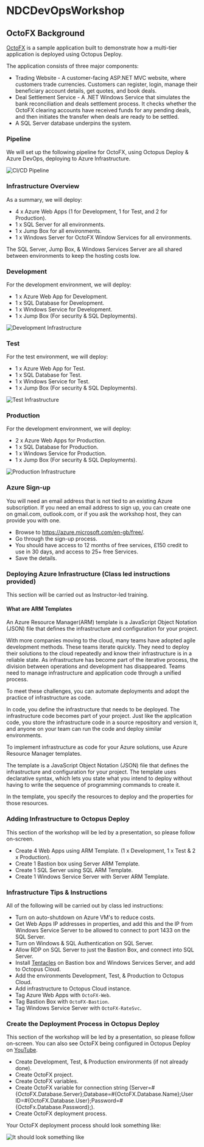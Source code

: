 # NDCDevOpsWorkshop

## OctoFX Background

[OctoFX](https://github.com/OctopusSamples/OctoFX) is a sample application built to demonstrate how a multi-tier application is deployed using Octopus Deploy.

The application consists of three major components:

* Trading Website - A customer-facing ASP.NET MVC website, where customers trade currencies. Customers can register, login, manage their beneficiary account details, get quotes, and book deals.
* Deal Settlement Service - A .NET Windows Service that simulates the bank reconciliation and deals settlement process. It checks whether the OctoFX clearing accounts have received funds for any pending deals, and then initiates the transfer when deals are ready to be settled.
* A SQL Server database underpins the system.

### Pipeline

We will set up the following pipeline for OctoFX, using Octopus Deploy & Azure DevOps, deploying to Azure Infrastructure.

![CI/CD Pipeline](/Images/pipeline.png)

### Infrastructure Overview

As a summary, we will deploy:

* 4 x Azure Web Apps (1 for Development, 1 for Test, and 2 for Production).
* 1 x SQL Server for all environments.
* 1 x Jump Box for all environments.
* 1 x Windows Server for OctoFX Window Services for all environments.

The SQL Server, Jump Box, & Windows Services Server are all shared between environments to keep the hosting costs low.

### Development

For the development environment, we will deploy:

* 1 x Azure Web App for Development.
* 1 x SQL Database for Development.
* 1 x Windows Service for Development.
* 1 x Jump Box (For security & SQL Deployments).

![Development Infrastructure](/Images/dev.png)

### Test

For the test environment, we will deploy:

* 1 x Azure Web App for Test.
* 1 x SQL Database for Test.
* 1 x Windows Service for Test.
* 1 x Jump Box (For security & SQL Deployments).

![Test Infrastructure](/Images/test.png)

### Production

For the development environment, we will deploy:

* 2 x Azure Web Apps for Production.
* 1 x SQL Database for Production.
* 1 x Windows Service for Production.
* 1 x Jump Box (For security & SQL Deployments).

![Production Infrastructure](/Images/prod.png)

### Azure Sign-up

You will need an email address that is not tied to an existing Azure subscription. If you need an email address to sign up, you can create one on gmail.com, outlook.com, or if you ask the workshop host, they can provide you with one.

* Browse to <https://azure.microsoft.com/en-gb/free/>.
* Go through the sign-up process.
* You should have access to 12 months of free services, £150 credit to use in 30 days, and access to 25+ free Services.
* Save the details.

### Deploying Azure Infrastructure (Class led instructions provided)

This section will be carried out as Instructor-led training.

#### What are ARM Templates

An Azure Resource Manager(ARM) template is a JavaScript Object Notation (JSON) file that defines the infrastructure and configuration for your project.

With more companies moving to the cloud, many teams have adopted agile development methods. These teams iterate quickly. They need to deploy their solutions to the cloud repeatedly and know their infrastructure is in a reliable state. As infrastructure has become part of the iterative process, the division between operations and development has disappeared. Teams need to manage infrastructure and application code through a unified process.

To meet these challenges, you can automate deployments and adopt the practice of infrastructure as code.

In code, you define the infrastructure that needs to be deployed. The infrastructure code becomes part of your project. Just like the application code, you store the infrastructure code in a source repository and version it, and anyone on your team can run the code and deploy similar environments.

To implement infrastructure as code for your Azure solutions, use Azure Resource Manager templates.

The template is a JavaScript Object Notation (JSON) file that defines the infrastructure and configuration for your project. The template uses declarative syntax, which lets you state what you intend to deploy without having to write the sequence of programming commands to create it.

In the template, you specify the resources to deploy and the properties for those resources.

### Adding Infrastructure to Octopus Deploy

This section of the workshop will be led by a presentation, so please follow on-screen.

* Create 4 Web Apps using ARM Template. (1 x Development, 1 x Test & 2 x Production).
* Create 1 Bastion box using Server ARM Template.
* Create 1 SQL Server using SQL ARM Template.
* Create 1 Windows Service Server with Server ARM Template.

### Infrastructure Tips & Instructions

All of the following will be carried out by class led instructions:

* Turn on auto-shutdown on Azure VM's to reduce costs.
* Get Web Apps IP addresses in properties, and add this and the IP from Windows Service Server to be allowed to connect to port 1433 on the SQL Server.
* Turn on Windows & SQL Authentication on SQL Server.
* Allow RDP on SQL Server to just the Bastion Box, and connect into SQL Server.
* Install [Tentacles](https://octopus.com/downloads) on Bastion box and Windows Services Server, and add to Octopus Cloud.
* Add the environments Development, Test, & Production to Octopus Cloud.
* Add infrastructure to Octopus Cloud instance.
* Tag Azure Web Apps with `OctoFX-Web`.
* Tag Bastion Box with `OctoFX-Bastion`.
* Tag Windows Service Server with `OctoFX-RateSvc`.

### Create the Deployment Process in Octopus Deploy

This section of the workshop will be led by a presentation, so please follow on-screen. You can also see OctoFX being configured in Octopus Deploy on [YouTube](https://www.youtube.com/watch?v=6DsJvtTcGMc).

* Create Development, Test, & Production environments (if not already done).
* Create OctoFX project.
* Create OctoFX variables.
* Create OctoFX variable for connection string (Server=#{OctoFX.Database.Server};Database=#{OctoFX.Database.Name};User ID=#{OctoFX.Database.User};Password=#{OctoFx.Database.Password};).
* Create OctoFX deployment process.

Your OctoFX deployment process should look something like:

![It should look something like](/Images/octopusoctofx.png)